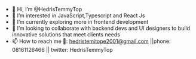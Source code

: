 - 👋 Hi, I’m @HedrisTemmyTop
- 👀 I’m interested in JavaScript,Typescript and React Js
-  🌱 I’m currently exploring more in frontend development
- 💞️ I’m looking to collaborate with backend devs and UI designers to build innovative solutions that meet clients needs
- 📫 How to reach me 📧: hedristemitope2001@gmail.com ||phone: 08161126466 || twitter: HedrisTemmyTop

<!---
HedrisTemmyTop/HedrisTemmyTop is a ✨ special ✨ repository because its `README.md` (this file) appears on your GitHub profile.
You can click the Preview link to take a look at your changes.
--->
